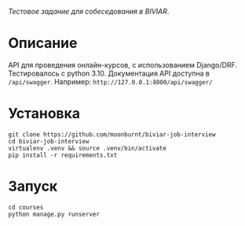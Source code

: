 *Тестовое задание для собеседования в BIVIAR*.

# Описание

API для проведения онлайн-курсов, с использованием Django/DRF. Тестировалось с
python 3.10.
Документация API доступна в `/api/swagger`. Например:
`http://127.0.0.1:8000/api/swagger/`

# Установка

```
git clone https://github.com/moonburnt/biviar-job-interview
cd biviar-job-interview
virtualenv .venv && source .venv/bin/activate
pip install -r requirements.txt
```

# Запуск

```
cd courses
python manage.py runserver
```
